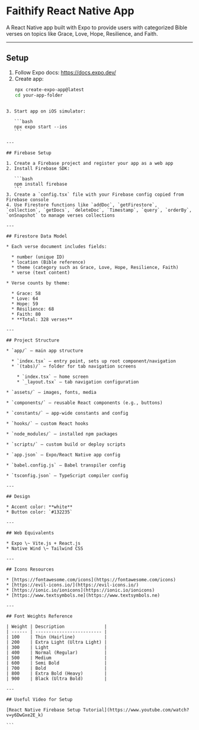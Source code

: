 # Faithify React Native App

A React Native app built with Expo to provide users with categorized Bible verses on topics like Grace, Love, Hope, Resilience, and Faith.

---

## Setup

1. Follow Expo docs: https://docs.expo.dev/  
2. Create app:  
   ```bash
   npx create-expo-app@latest
   cd your-app-folder
````

3. Start app on iOS simulator:

   ```bash
   npx expo start --ios
   ```

---

## Firebase Setup

1. Create a Firebase project and register your app as a web app
2. Install Firebase SDK:

   ```bash
   npm install firebase
   ```
3. Create a `config.tsx` file with your Firebase config copied from Firebase console
4. Use Firestore functions like `addDoc`, `getFirestore`, `collection`, `getDocs`, `deleteDoc`, `Timestamp`, `query`, `orderBy`, `onSnapshot` to manage verses collections

---

## Firestore Data Model

* Each verse document includes fields:

  * number (unique ID)
  * location (Bible reference)
  * theme (category such as Grace, Love, Hope, Resilience, Faith)
  * verse (text content)

* Verse counts by theme:

  * Grace: 58
  * Love: 64
  * Hope: 59
  * Résilience: 68
  * Faith: 80
  * **Total: 328 verses**

---

## Project Structure

* `app/` — main app structure

  * `index.tsx` — entry point, sets up root component/navigation
  * `(tabs)/` — folder for tab navigation screens

    * `index.tsx` — home screen
    * `_layout.tsx` — tab navigation configuration

* `assets/` — images, fonts, media

* `components/` — reusable React components (e.g., buttons)

* `constants/` — app-wide constants and config

* `hooks/` — custom React hooks

* `node_modules/` — installed npm packages

* `scripts/` — custom build or deploy scripts

* `app.json` — Expo/React Native app config

* `babel.config.js` — Babel transpiler config

* `tsconfig.json` — TypeScript compiler config

---

## Design

* Accent color: **white**
* Button color: `#132235`

---

## Web Equivalents

* Expo \~ Vite.js + React.js
* Native Wind \~ Tailwind CSS

---

## Icons Resources

* [https://fontawesome.com/icons](https://fontawesome.com/icons)
* [https://evil-icons.io/](https://evil-icons.io/)
* [https://ionic.io/ionicons](https://ionic.io/ionicons)
* [https://www.textsymbols.ne](https://www.textsymbols.ne)

---

## Font Weights Reference

| Weight | Description               |
| ------ | ------------------------- |
| 100    | Thin (Hairline)           |
| 200    | Extra Light (Ultra Light) |
| 300    | Light                     |
| 400    | Normal (Regular)          |
| 500    | Medium                    |
| 600    | Semi Bold                 |
| 700    | Bold                      |
| 800    | Extra Bold (Heavy)        |
| 900    | Black (Ultra Bold)        |

---

## Useful Video for Setup

[React Native Firebase Setup Tutorial](https://www.youtube.com/watch?v=y6DwGxe2E_k)

```
